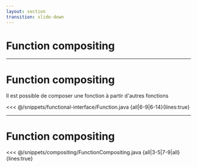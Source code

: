 ```yaml
---
layout: section
transition: slide-down
---
```


# Function compositing

---

# Function compositing

 Il est possible de composer une fonction à partir d'autres fonctions

<<< @/snippets/functional-interface/Function.java {all|6-9|6-14}{lines:true}

---

# Function compositing

<<< @/snippets/compositing/FunctionCompositing.java {all|3-5|7-9|all}{lines:true}